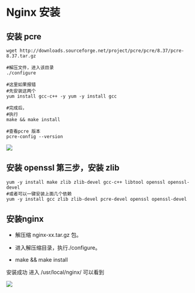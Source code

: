 # Nginx 安装


## 安装 pcre

```shell
wget http://downloads.sourceforge.net/project/pcre/pcre/8.37/pcre-8.37.tar.gz

#解压文件，进入该目录
./configure 

#这里如果报错
#先安装这两个
yum install gcc-c++ -y yum -y install gcc

#完成后，
#执行
make && make install

#查看pcre 版本
pcre-config --version
```


![](https://raw.gitmirror.com/KwFruit/basic-picture-service/note-v1.0.0/img/202312061056218.png)

## 安装 openssl 第三步，安装 zlib
```shell
yum -y install make zlib zlib-devel gcc-c++ libtool openssl openssl-devel
#或者可以一键安装上面几个依赖
yum -y install gcc zlib zlib-devel pcre-devel openssl openssl-devel
```


## 安装nginx

-  解压缩 nginx-xx.tar.gz 包。

-  进入解压缩目录，执行./configure。

-  make && make install

安装成功 进入 /usr/local/nginx/ 可以看到

![](https://raw.gitmirror.com/KwFruit/basic-picture-service/note-v1.0.0/img/202312061055820.png)